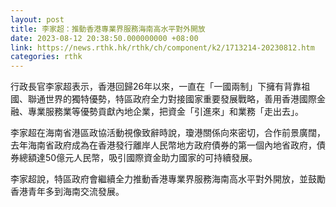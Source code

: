```yaml
---
layout: post
title: 李家超：推動香港專業界服務海南高水平對外開放
date: 2023-08-12 20:38:50.000000000 +08:00
link: https://news.rthk.hk/rthk/ch/component/k2/1713214-20230812.htm
categories: rthk
---
```


行政長官李家超表示，香港回歸26年以來，一直在「一國兩制」下擁有背靠祖國、聯通世界的獨特優勢，特區政府全力對接國家重要發展戰略，善用香港國際金融、專業服務業等優勢貢獻內地企業，把資金「引進來」和業務「走出去」。

李家超在海南省港區政協活動視像致辭時說，瓊港關係向來密切，合作前景廣闊，去年海南省政府成為在香港發行離岸人民幣地方政府債券的第一個內地省政府，債券總額達50億元人民幣，吸引國際資金助力國家的可持續發展。

李家超說，特區政府會繼續全力推動香港專業界服務海南高水平對外開放，並鼓勵香港青年多到海南交流發展。
